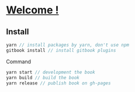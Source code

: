 # [Welcome !](https://webpack.eleven.net.cn)

## Install

```js
yarn // install packages by yarn, don't use npm
gitbook install // install gitbook plugins
```

Command

```js
yarn start // development the book
yarn build // build the book
yarn release // publish book on gh-pages
```